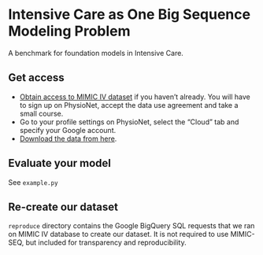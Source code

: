 # Intensive Care as One Big Sequence Modeling Problem

A benchmark for foundation models in Intensive Care.

## Get access

- [Obtain access to MIMIC IV dataset](https://console.cloud.google.com/storage/browser/mimicseq) if you haven’t already. You will have to sign up on PhysioNet, accept the data use agreement and take a small course.
- Go to your profile settings on PhysioNet, select the “Cloud” tab and specify your Google account.
- [Download the data from here](https://console.cloud.google.com/storage/browser/mimicseq).

## Evaluate your model

See `example.py`

## Re-create our dataset

`reproduce` directory contains the Google BigQuery SQL requests that we ran on MIMIC IV database to create our dataset. It is not required to use MIMIC-SEQ, but included for transparency and reproducibility.